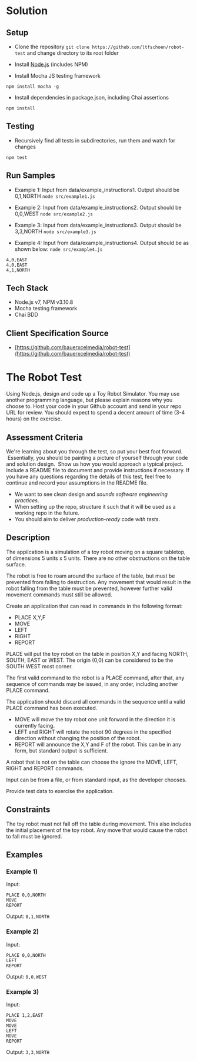 # Solution

## Setup

* Clone the repository `git clone https://github.com/ltfschoen/robot-test` and change directory to its root folder

* Install [Node.js](https://nodejs.org) (includes NPM)

* Install Mocha JS testing framework

`npm install mocha -g`

* Install dependencies in package.json, including Chai assertions

`npm install`

## Testing

* Recursively find all tests in subdirectories, run them and watch for changes

`npm test`

## Run Samples

* Example 1: Input from data/example_instructions1. Output should be 0,1,NORTH
`node src/example1.js`

* Example 2: Input from data/example_instructions2. Output should be 0,0,WEST
`node src/example2.js`

* Example 3: Input from data/example_instructions3. Output should be 3,3,NORTH
`node src/example3.js`

* Example 4: Input from data/example_instructions4. Output should be as shown below:
`node src/example4.js`
```
4,0,EAST
4,0,EAST
4,1,NORTH
```

## Tech Stack

* Node.js v7, NPM v3.10.8
* Mocha testing framework
* Chai BDD

## Client Specification Source

* [https://github.com/bauerxcelmedia/robot-test](https://github.com/bauerxcelmedia/robot-test)

# The Robot Test

Using Node.js, design and code up a Toy Robot Simulator. You may use another programming language, but please explain reasons why you choose to. Host your code in your Github account and send in your repo URL for review. You should expect to spend a decent amount of time (3-4 hours) on the exercise.

## Assessment Criteria

We're learning about you through the test, so put your best foot forward.  Essentially, you should be painting a picture of yourself through your code and solution design.  Show us how you would approach a typical project. Include a README file to document and provide instructions if necessary. If you have any questions regarding the details of this test, feel free to continue and record your assumptions in the README file.

- We want to see clean design and _sounds software engineering practices_.
- When setting up the repo, structure it such that it will be used as a working repo in the future.
- You should aim to deliver _production-ready_ code _with tests_.

## Description

The application is a simulation of a toy robot moving on a square tabletop, of dimensions 5 units x 5 units. There are no other obstructions on the table surface.

The robot is free to roam around the surface of the table, but must be prevented from falling to destruction. Any movement that would result in the robot falling from the table must be prevented, however further valid movement commands must still be allowed.

Create an application that can read in commands in the following format:

- PLACE X,Y,F
- MOVE
- LEFT
- RIGHT
- REPORT

PLACE will put the toy robot on the table in position X,Y and facing NORTH, SOUTH, EAST or WEST. The origin (0,0) can be considered to be the SOUTH WEST most corner.

The first valid command to the robot is a PLACE command, after that, any sequence of commands may be issued, in any order, including another PLACE command. 

The application should discard all commands in the sequence until a valid PLACE command has been executed.

- MOVE will move the toy robot one unit forward in the direction it is currently facing.
- LEFT and RIGHT will rotate the robot 90 degrees in the specified direction without changing the position of the robot.
- REPORT will announce the X,Y and F of the robot. This can be in any form, but standard output is sufficient.

A robot that is not on the table can choose the ignore the MOVE, LEFT, RIGHT and REPORT commands.

Input can be from a file, or from standard input, as the developer chooses.

Provide test data to exercise the application.

## Constraints

The toy robot must not fall off the table during movement. This also includes the initial placement of the toy robot.
Any move that would cause the robot to fall must be ignored.

## Examples

### Example 1)

Input:
```
PLACE 0,0,NORTH
MOVE
REPORT
```

Output: `0,1,NORTH`

### Example 2)

Input:
```
PLACE 0,0,NORTH
LEFT
REPORT
```

Output: `0,0,WEST`

### Example 3)

Input:
```
PLACE 1,2,EAST
MOVE
MOVE
LEFT
MOVE
REPORT
```
Output: `3,3,NORTH`
